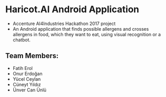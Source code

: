 # Haricot.AI Android Application 

- Accenture AI4Industries Hackathon 2017 project
- An Android application that finds possible allergens and crosses allergens in food, which they want to eat, using visual recognition or a chatbot.

## Team Members:
- Fatih Erol
- Onur Erdoğan
- Yücel Ceylan
- Cüneyt Yıldız
- Ünver Can Ünlü
